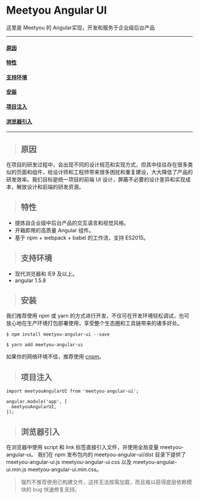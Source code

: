 # Meetyou Angular UI
这里是 Meetyou 的 Angular实现，开发和服务于企业级后台产品

---
#### [原因](#原因)
#### [特性](#特性)
#### [支持环境](#支持环境)
#### [安装](#安装)
#### [项目注入](#项目注入)
#### [浏览器引入](#浏览器引入)
---
  
> ## 原因
在项目的研发过程中，会出现不同的设计规范和实现方式，但其中往往存在很多类似的页面和组件，给设计师和工程师带来很多困扰和重复建设，大大降低了产品的研发效率。我们目标是统一项目的前端 UI 设计，屏蔽不必要的设计差异和实现成本，解放设计和前端的研发资源。
  
> ## 特性
- 提炼自企业级中后台产品的交互语言和视觉风格。
- 开箱即用的高质量 Angular 组件。
- 基于 npm + webpack + babel 的工作流，支持 ES2015。
  
> ## 支持环境
- 现代浏览器和 IE9 及以上。
- angular 1.5.8
  
> ## 安装
我们推荐使用 npm 或 yarn 的方式进行开发，不仅可在开发环境轻松调试，也可放心地在生产环境打包部署使用，享受整个生态圈和工具链带来的诸多好处。
  
```
$ npm install meetyou-angular-ui --save
```
```
$ yarn add meetyou-angular-ui
```
如果你的网络环境不佳，推荐使用 [cnpm](https://github.com/cnpm/cnpm)。
  
> ## 项目注入

```
import meetyouAngularUI from 'meetyou-angular-ui';

angular.module('app', [
  meetyouAngularUI,
]);
```
  
> ## 浏览器引入
在浏览器中使用 script 和 link 标签直接引入文件，并使用全局变量 meetyou-angular-ui。
我们在 npm 发布包内的 meetyou-angular-ui/dist 目录下提供了 meetyou-angular-ui.js meetyou-angular-ui.css 以及 meetyou-angular-ui.min.js meetyou-angular-ui.min.css。
> 强烈不推荐使用已构建文件，这样无法按需加载，而且难以获得底层依赖模块的 bug 快速修复支持。
